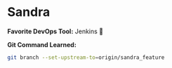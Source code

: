 # Sandra  

**Favorite DevOps Tool:** Jenkins 🚀  

**Git Command Learned:**  
```bash
git branch --set-upstream-to=origin/sandra_feature

